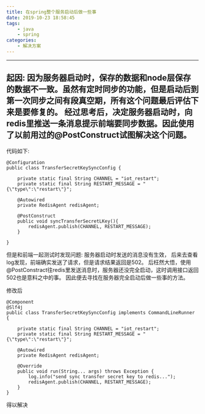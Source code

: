 ```yaml
---
title: 在spring整个服务启动后做一些事
date: 2019-10-23 18:58:45
tags:
	- java
	- spring
categories:
	- 解决方案
---
```

---
起因: 因为服务器启动时，保存的数据和node层保存的数据不一致。虽然有定时同步的功能，但是启动后到第一次同步之间有段真空期，所有这个问题最后评估下来是要修复的。
经过思考后，决定服务器启动时，向redis里推送一条消息提示前端要同步数据。因此使用了以前用过的@PostConstruct试图解决这个问题。
---
代码如下:
```
@Configuration
public class TransferSecretKeySyncConfig {

    private static final String CHANNEL = "iot_restart";
    private static final String RESTART_MESSAGE = "{\"type\":\"restart\"}";

    @Autowired
    private RedisAgent redisAgent;

    @PostConstruct
    public void syncTransferSecretLKey(){
        redisAgent.publish(CHANNEL, RESTART_MESSAGE);
    }

}
```
但是和前端一起测试时发现问题: 服务器启动时发送的消息没有生效， 后来去查看log发现，前端确实发送了请求，但是请求结果返回是502。 
后枉然大悟，使用@PostConstract往redis里发送消息时，服务器还没完全启动，这时调用接口返回502也是意料之中的事。 因此便去寻找在服务器完全启动后做一些事的方法。

修改后
```
@Component
@Slf4j
public class TransferSecretKeySyncConfig implements CommandLineRunner {

    private static final String CHANNEL = "iot_restart";
    private static final String RESTART_MESSAGE = "{\"type\":\"restart\"}";

    @Autowired
    private RedisAgent redisAgent;

    @Override
    public void run(String... args) throws Exception {
        log.info("send sync transfer secret key to redis...");
        redisAgent.publish(CHANNEL, RESTART_MESSAGE);
    }
}
```
得以解决